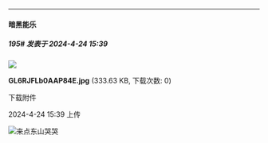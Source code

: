 ﻿
*****

####  暗黑能乐  
##### 195#       发表于 2024-4-24 15:39

<img src="https://img.saraba1st.com/forum/202404/24/153915bg7xx7zsybgp9443.jpg" referrerpolicy="no-referrer">

<strong>GL6RJFLb0AAP84E.jpg</strong> (333.63 KB, 下载次数: 0)

下载附件

2024-4-24 15:39 上传

<img src="https://static.saraba1st.com/image/smiley/face2017/037.png" referrerpolicy="no-referrer">来点东山哭哭

